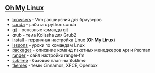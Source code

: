 ## [Oh My Linux](https://github.com/Koljasha/oh-my-linux/tree/master/install)

* [browsers](https://github.com/Koljasha/Linux/tree/master/browsers) - Vim расширения для браузеров
* [conda](https://github.com/Koljasha/Linux/tree/master/conda) - работа с python conda
* [git](https://github.com/Koljasha/Linux/tree/master/git) - основные команды git
* [grub](https://github.com/Koljasha/Linux/tree/master/grub) - тема Koljasha для Grub2
* [install](https://github.com/Koljasha/Linux/tree/master/install) - первичная настройка Linux (**Oh My Linux**)
* [lessons](https://github.com/Koljasha/Linux/tree/master/lessons) - уроки по командам Linux
* [packages](https://github.com/Koljasha/Linux/tree/master/packages) - описание команд пакетных менеджеров Apt и Pacman
* [ranger](https://github.com/Koljasha/Linux/tree/master/ranger) - файл настройки ranger-fm
* [sublime](https://github.com/Koljasha/Linux/tree/master/sublime) - базовые плагины Sublime
* [themes](https://github.com/Koljasha/Linux/tree/master/themes) - темы Cinnamon, XFCE, Openbox
